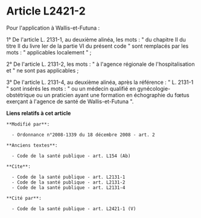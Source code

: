# Article L2421-2

Pour l'application à Wallis-et-Futuna : 

1° De l'article L. 2131-1, au deuxième alinéa, les mots : " du chapitre II du titre II du livre Ier de la partie VI du
présent code " sont remplacés par les mots : " applicables localement " ; 

2° De l'article L. 2131-2, les mots : " à l'agence régionale de l'hospitalisation et " ne sont pas applicables ; 

3° De l'article L. 2131-4, au deuxième alinéa, après la référence : " L. 2131-1 " sont insérés les mots : " ou un médecin
qualifié en gynécologie-obstétrique ou un praticien ayant une formation en échographie du fœtus exerçant à l'agence de santé
de Wallis-et-Futuna ".

**Liens relatifs à cet article**

	**Modifié par**:

	  - Ordonnance n°2008-1339 du 18 décembre 2008 - art. 2

	**Anciens textes**:

	  - Code de la santé publique - art. L154 (Ab)

	**Cite**:

	  - Code de la santé publique - art. L2131-1
	  - Code de la santé publique - art. L2131-2
	  - Code de la santé publique - art. L2131-4

	**Cité par**:

	  - Code de la santé publique - art. L2421-1 (V)
